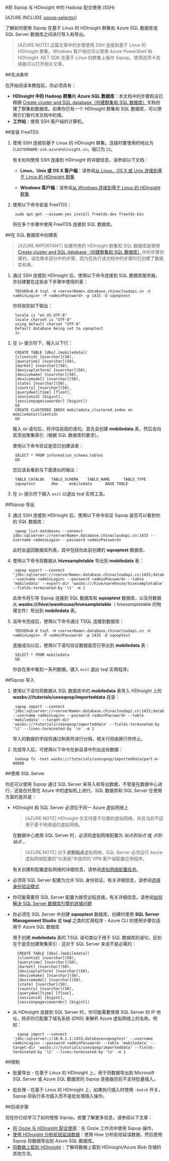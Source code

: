 <!-- not suitable for Mooncake -->

<properties
	pageTitle="在基于 Linux 的 HDInsight 中使用 Hadoop Sqoop | Azure"
	description="了解如何在 HDInsight 群集上基于 Linux 的 Hadoop 和 Azure SQL 数据库之间运行 Sqoop 导入和导出。"
	editor="cgronlun"
	manager="paulettm"
	services="hdinsight"
	documentationCenter=""
	authors="Blackmist"
	tags="azure-portal"/>

<tags
	ms.service="hdinsight"
	ms.date="07/25/2016"
	wacn.date="02/06/2017"/>

#将 Sqoop 与 HDInsight 中的 Hadoop 配合使用 (SSH)

[AZURE.INCLUDE [sqoop-selector](../../includes/hdinsight-selector-use-sqoop.md)]

了解如何使用 Sqoop 在基于 Linux 的 HDInsight 群集和 Azure SQL 数据库或 SQL Server 数据库之间进行导入和导出。

> [AZURE.NOTE] 这篇文章中的步骤使用 SSH 连接到基于 Linux 的 HDInsight 群集。Windows 客户端也可以使用 Azure PowerShell 和 HDInsight .NET SDK 在基于 Linux 的群集上操作 Sqoop。使用选项卡选择器可以打开相关文章。

##先决条件

在开始阅读本教程前，你必须具有：

- **HDInsight 中的 Hadoop 群集**和 __Azure SQL 数据库__：本文档中的步骤假设已根据 [Create cluster and SQL database（创建群集和 SQL 数据库）](/documentation/articles/hdinsight-use-sqoop/#create-cluster-and-sql-database)文档创建了群集和数据库。如果你已有一个 HDInsight 群集和 SQL 数据库，可以使用它们替代本文档中的值。
- **工作站**：使用 SSH 客户端的计算机。

##安装 FreeTDS

1. 使用 SSH 连接到基于 Linux 的 HDInsight 群集。连接时要使用的地址为 `CLUSTERNAME-ssh.azurehdinsight.cn`，端口为 `22`。

	有关如何使用 SSH 连接到 HDInsight 的详细信息，请参阅以下文档：

    * **Linux、Unix 或 OS X 客户端**：请参阅[从 Linux、OS X 或 Unix 连接到基于 Linux 的 HDInsight 群集](/documentation/articles/hdinsight-hadoop-linux-use-ssh-unix/#connect-to-a-linux-based-hdinsight-cluster)

    * **Windows 客户端**：请参阅[从 Windows 连接到基于 Linux 的 HDInsight 群集](/documentation/articles/hdinsight-hadoop-linux-use-ssh-windows/#connect-to-a-linux-based-hdinsight-cluster)

3. 使用以下命令安装 FreeTDS：

        sudo apt-get --assume-yes install freetds-dev freetds-bin

    将在多个步骤中使用 FreeTDS 连接到 SQL 数据库。

##在 SQL 数据库中创建表

> [AZURE.IMPORTANT] 如果所用的 HDInsight 群集和 SQL 数据库是使用 [Create cluster and SQL database（创建群集和 SQL 数据库）](/documentation/articles/hdinsight-use-sqoop/)中的步骤创建的，请忽略本部分中的步骤，因为在执行该文档中的步骤时已创建了数据库和表。

1. 通过 SSH 连接到 HDInsight 后，使用以下命令连接到 SQL 数据库服务器，并创建要在这些余下步骤中使用的表：

        TDSVER=8.0 tsql -H <serverName>.database.chinacloudapi.cn -U <adminLogin> -P <adminPassword> -p 1433 -D sqooptest

    你将收到如下输出：

        locale is "en_US.UTF-8"
        locale charset is "UTF-8"
        using default charset "UTF-8"
        Default database being set to sqooptest
        1>

5. 在 `1>` 提示符下，输入以下行：

        CREATE TABLE [dbo].[mobiledata](
        [clientid] [nvarchar](50),
        [querytime] [nvarchar](50),
        [market] [nvarchar](50),
        [deviceplatform] [nvarchar](50),
        [devicemake] [nvarchar](50),
        [devicemodel] [nvarchar](50),
        [state] [nvarchar](50),
        [country] [nvarchar](50),
        [querydwelltime] [float],
        [sessionid] [bigint],
        [sessionpagevieworder] [bigint])
        GO
        CREATE CLUSTERED INDEX mobiledata_clustered_index on mobiledata(clientid)
        GO

    输入 `GO` 语句后，将评估前面的语句。首先会创建 **mobiledata** 表，然后会向其添加聚集索引（根据 SQL 数据库的要求）。

    使用以下命令验证是否已创建该表：

        SELECT * FROM information_schema.tables
        GO

    您应该会看到与下面类似的输出：

        TABLE_CATALOG   TABLE_SCHEMA    TABLE_NAME      TABLE_TYPE
        sqooptest       dbo     mobiledata      BASE TABLE

8. 在 `1>` 提示符下输入 `exit` 以退出 tsql 实用工具。

##Sqoop 导出

3. 通过 SSH 连接到 HDInsight 后，使用以下命令验证 Sqoop 是否可以看到你的 SQL 数据库：

        sqoop list-databases --connect jdbc:sqlserver://<serverName>.database.chinacloudapi.cn:1433 --username <adminLogin> --password <adminPassword>

    此时会返回数据库列表，其中包括你此前创建的 **sqooptest** 数据库。

4. 使用以下命令将数据从 **hivesampletable** 导出到 **mobiledata** 表：

        sqoop export --connect 'jdbc:sqlserver://<serverName>.database.chinacloudapi.cn:1433;database=sqooptest' --username <adminLogin> --password <adminPassword> --table 'mobiledata' --export-dir 'wasbs:///hive/warehouse/hivesampletable' --fields-terminated-by '\t' -m 1

    此命令将引导 Sqoop 连接到 SQL 数据库和 **sqooptest** 数据库，以及将数据从 **wasbs:///hive/warehouse/hivesampletable**（ *hivesampletable* 的物理文件）导出到 **mobiledata** 表。

5. 该命令完成后，使用以下命令通过 TSQL 连接到数据库：

        TDSVER=8.0 tsql -H <serverName>.database.chinacloudapi.cn -U <adminLogin> -P <adminPassword> -p 1433 -D sqooptest

    连接成功以后，使用以下语句验证数据是否已导出到 **mobiledata** 表：

        SELECT * FROM mobiledata
        GO

    你会在表中看到一系列数据。键入 `exit` 退出 tsql 实用程序。

##Sqoop 导入

1. 使用以下语句将数据从 SQL 数据库中的 **mobiledata** 表导入 HDInsight 上的 **wasbs:///tutorials/usesqoop/importeddata** 目录：

        sqoop import --connect 'jdbc:sqlserver://<serverName>.database.chinacloudapi.cn:1433;database=sqooptest' --username <adminLogin> --password <adminPassword> --table 'mobiledata' --target-dir 'wasbs:///tutorials/usesqoop/importeddata' --fields-terminated-by '\t' --lines-terminated-by '\n' -m 1

    导入的数据的字段将通过制表符进行分隔，相关行将由换行符终止。

2. 完成导入后，可使用以下命令在新目录中列出这些数据：

        hadoop fs -text wasbs:///tutorials/usesqoop/importeddata/part-m-00000

##使用 SQL Server

你还可以使用 Sqoop 通过 SQL Server 来导入和导出数据，不管是在数据中心进行，还是在托管在 Azure 中的虚拟机上进行。SQL 数据库和 SQL Server 在使用方面的差异是：

* HDInsight 和 SQL Server 必须位于同一 Azure 虚拟网络上

    > [AZURE.NOTE] HDInsight 仅支持基于位置的虚拟网络，并且当前不适用于基于地缘组的虚拟网络。

    在数据中心使用 SQL Server 时，必须将虚拟网络配置为 *站点到站点* 或 *点到站点* 。

    > [AZURE.NOTE] 对于**点到站点**虚拟网络，SQL Server 必须运行 Azure 虚拟网络配置的“仪表板”中提供的 VPN 客户端配置应用程序。

    有关创建和配置虚拟网络的详细信息，请参阅[虚拟网络配置任务](/home/features/virtual-machines/)。

* 必须将 SQL Server 配置为允许 SQL 身份验证。有关详细信息，请参阅[选择身份验证模式](https://msdn.microsoft.com/ms144284.aspx)

* 你可能需要将 SQL Server 配置为接受远程连接。有关详细信息，请参阅[如何解决 SQL Server 数据库引擎的连接问题](http://social.technet.microsoft.com/wiki/contents/articles/2102.how-to-troubleshoot-connecting-to-the-sql-server-database-engine.aspx)

* 你必须在 SQL Server 中创建 **sqooptest** 数据库，创建时使用 **SQL Server Management Studio** 或 **tsql** 之类的实用程序 - Azure CLI 的使用步骤仅适用于 Azure SQL 数据库

    用于创建 **mobiledata** 表的 TSQL 语句类似于用于 SQL 数据库的语句，区别在于是否创建聚集索引 - 这对于 SQL Server 来说不是必需的：

        CREATE TABLE [dbo].[mobiledata](
        [clientid] [nvarchar](50),
        [querytime] [nvarchar](50),
        [market] [nvarchar](50),
        [deviceplatform] [nvarchar](50),
        [devicemake] [nvarchar](50),
        [devicemodel] [nvarchar](50),
        [state] [nvarchar](50),
        [country] [nvarchar](50),
        [querydwelltime] [float],
        [sessionid] [bigint],
        [sessionpagevieworder] [bigint])

* 从 HDInsight 连接到 SQL Server 时，你可能需要使用 SQL Server 的 IP 地址，除非你已配置了域名系统 (DNS) 来解析 Azure 虚拟网络上的名称。例如：

        sqoop import --connect 'jdbc:sqlserver://10.0.1.1:1433;database=sqooptest' --username <adminLogin> --password <adminPassword> --table 'mobiledata' --target-dir 'wasbs:///tutorials/usesqoop/importeddata' --fields-terminated-by '\t' --lines-terminated-by '\n' -m 1

##限制

* 批量导出 - 在基于 Linux 的 HDInsight 上，用于将数据导出到 Microsoft SQL Server 或 Azure SQL 数据库的 Sqoop 连接器目前不支持批量插入。

* 批处理 - 在基于 Linux 的 HDInsight 上，如果执行插入时使用 `-batch` 开关，Sqoop 将执行多次插入而不是批处理插入操作。

##后续步骤

现在你已经学习了如何使用 Sqoop。若要了解更多信息，请参阅以下文章：

- [将 Oozie 与 HDInsight 配合使用][hdinsight-use-oozie]：在 Oozie 工作流中使用 Sqoop 操作。
- [使用 HDInsight 分析航班延误数据][hdinsight-analyze-flight-data]：使用 Hive 分析航班延误数据，然后使用 Sqoop 将数据导出到 Azure SQL 数据库。
- [将数据上载到 HDInsight][hdinsight-upload-data]：了解将数据上载到 HDInsight/Azure Blob 存储的其他方法。



[hdinsight-versions]: /documentation/articles/hdinsight-component-versioning-v1/
[hdinsight-provision]: /documentation/articles/hdinsight-provision-clusters-v1/
[hdinsight-get-started]: /documentation/articles/hdinsight-hadoop-tutorial-get-started-windows-v1/
[hdinsight-storage]: /documentation/articles/hdinsight-hadoop-use-blob-storage/
[hdinsight-analyze-flight-data]: /documentation/articles/hdinsight-analyze-flight-delay-data/
[hdinsight-use-oozie]: /documentation/articles/hdinsight-use-oozie/
[hdinsight-upload-data]: /documentation/articles/hdinsight-upload-data/
[hdinsight-submit-jobs]: /documentation/articles/hdinsight-submit-hadoop-jobs-programmatically/

[sqldatabase-get-started]: /documentation/articles/sql-database-get-started/
[sqldatabase-create-configue]: /documentation/articles/sql-database-get-started/

[powershell-start]: http://technet.microsoft.com/zh-cn/library/hh847889.aspx
[powershell-install]: /documentation/articles/powershell-install-configure/
[powershell-script]: https://technet.microsoft.com/zh-cn/library/dn425048.aspx

[sqoop-user-guide-1.4.4]: https://sqoop.apache.org/docs/1.4.4/SqoopUserGuide.html

<!---HONumber=Mooncake_0912_2016-->